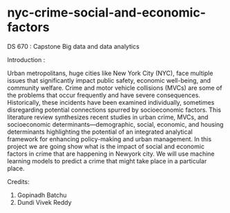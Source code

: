 # nyc-crime-social-and-economic-factors



DS 670 : Capstone Big data and data analytics 


Introduction :

Urban metropolitans, huge cities like New York City (NYC), face multiple issues that significantly impact public safety, economic well-being, and community welfare. Crime and motor vehicle collisions (MVCs) are some of the problems that occur frequently and have severe consequences. Historically, these incidents have been examined individually, sometimes disregarding potential connections spurred by socioeconomic factors. This literature review synthesizes recent studies in urban crime, MVCs, and socioeconomic determinants—demographic, social, economic, and housing determinants highlighting the potential of an integrated analytical framework for enhancing policy-making and urban management.
In this project we are going show what is the impact of  social and economic factors in crime that are happening in Newyork city. We will use machine
learning models to predict a crime that might take place in a particular place. 


Credits: 
 1) Gopinadh Batchu
 2) Dundi Vivek Reddy
                
